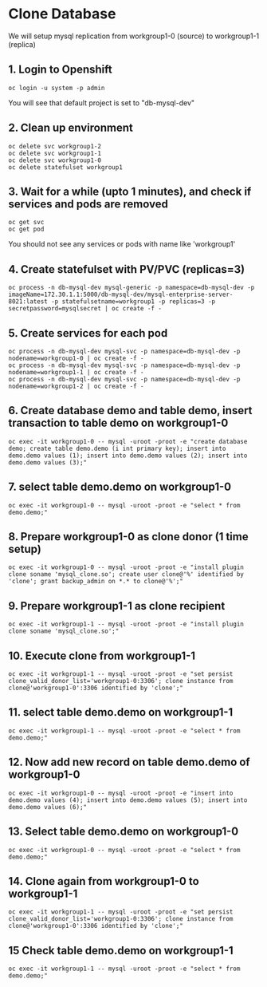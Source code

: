 # Clone Database
We will setup mysql replication from workgroup1-0 (source) to workgroup1-1 (replica)
## 1. Login to Openshift
```
oc login -u system -p admin
```
You will see that default project is set to "db-mysql-dev"
## 2. Clean up environment
```
oc delete svc workgroup1-2
oc delete svc workgroup1-1
oc delete svc workgroup1-0
oc delete statefulset workgroup1
```
## 3. Wait for a while (upto 1 minutes), and check if services and pods are removed
```
oc get svc
oc get pod
```
You should not see any services or pods with name like 'workgroup1'
## 4. Create statefulset with PV/PVC (replicas=3)
```
oc process -n db-mysql-dev mysql-generic -p namespace=db-mysql-dev -p imageName=172.30.1.1:5000/db-mysql-dev/mysql-enterprise-server-8021:latest -p statefulsetname=workgroup1 -p replicas=3 -p secretpassword=mysqlsecret | oc create -f - 
```
## 5. Create services for each pod
```
oc process -n db-mysql-dev mysql-svc -p namespace=db-mysql-dev -p nodename=workgroup1-0 | oc create -f -
oc process -n db-mysql-dev mysql-svc -p namespace=db-mysql-dev -p nodename=workgroup1-1 | oc create -f -
oc process -n db-mysql-dev mysql-svc -p namespace=db-mysql-dev -p nodename=workgroup1-2 | oc create -f -
```
## 6. Create database demo and table demo, insert transaction to table demo on workgroup1-0
```
oc exec -it workgroup1-0 -- mysql -uroot -proot -e "create database demo; create table demo.demo (i int primary key); insert into demo.demo values (1); insert into demo.demo values (2); insert into demo.demo values (3);"
```
## 7. select table demo.demo on workgroup1-0
```
oc exec -it workgroup1-0 -- mysql -uroot -proot -e "select * from demo.demo;"
```
## 8. Prepare workgroup1-0 as clone donor (1 time setup)
```
oc exec -it workgroup1-0 -- mysql -uroot -proot -e "install plugin clone soname 'mysql_clone.so'; create user clone@'%' identified by 'clone'; grant backup_admin on *.* to clone@'%';"
```
## 9. Prepare workgroup1-1 as clone recipient
```
oc exec -it workgroup1-1 -- mysql -uroot -proot -e "install plugin clone soname 'mysql_clone.so';"
```
## 10. Execute clone from workgroup1-1 
```
oc exec -it workgroup1-1 -- mysql -uroot -proot -e "set persist clone_valid_donor_list='workgroup1-0:3306'; clone instance from clone@'workgroup1-0':3306 identified by 'clone';"
```
## 11. select table demo.demo on workgroup1-1
```
oc exec -it workgroup1-1 -- mysql -uroot -proot -e "select * from demo.demo;"
```
## 12. Now add new record on table demo.demo of workgroup1-0
```
oc exec -it workgroup1-0 -- mysql -uroot -proot -e "insert into demo.demo values (4); insert into demo.demo values (5); insert into demo.demo values (6);"
```
## 13. Select table demo.demo on workgroup1-0
```
oc exec -it workgroup1-0 -- mysql -uroot -proot -e "select * from demo.demo;"
```
## 14. Clone again from workgroup1-0 to workgroup1-1
```
oc exec -it workgroup1-1 -- mysql -uroot -proot -e "set persist clone_valid_donor_list='workgroup1-0:3306'; clone instance from clone@'workgroup1-0':3306 identified by 'clone';"
```
## 15 Check table demo.demo on workgroup1-1
```
oc exec -it workgroup1-1 -- mysql -uroot -proot -e "select * from demo.demo;"
```
